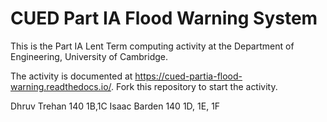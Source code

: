 # CUED Part IA Flood Warning System

This is the Part IA Lent Term computing activity at the Department of
Engineering, University of Cambridge.

The activity is documented at
https://cued-partia-flood-warning.readthedocs.io/. Fork this repository
to start the activity.

Dhruv Trehan 140 1B,1C
Isaac Barden 140 1D, 1E, 1F